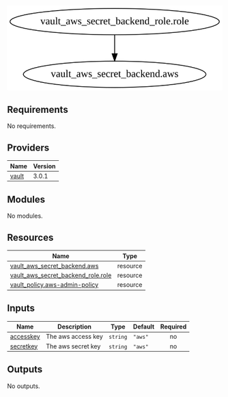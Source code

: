 ![Alt text](./graph.svg)
<!-- BEGIN_TF_DOCS -->
## Requirements

No requirements.

## Providers

| Name | Version |
|------|---------|
| <a name="provider_vault"></a> [vault](#provider\_vault) | 3.0.1 |

## Modules

No modules.

## Resources

| Name | Type |
|------|------|
| [vault_aws_secret_backend.aws](https://registry.terraform.io/providers/hashicorp/vault/latest/docs/resources/aws_secret_backend) | resource |
| [vault_aws_secret_backend_role.role](https://registry.terraform.io/providers/hashicorp/vault/latest/docs/resources/aws_secret_backend_role) | resource |
| [vault_policy.aws-admin-policy](https://registry.terraform.io/providers/hashicorp/vault/latest/docs/resources/policy) | resource |

## Inputs

| Name | Description | Type | Default | Required |
|------|-------------|------|---------|:--------:|
| <a name="input_accesskey"></a> [accesskey](#input\_accesskey) | The aws access key | `string` | `"aws"` | no |
| <a name="input_secretkey"></a> [secretkey](#input\_secretkey) | The aws secret key | `string` | `"aws"` | no |

## Outputs

No outputs.
<!-- END_TF_DOCS -->